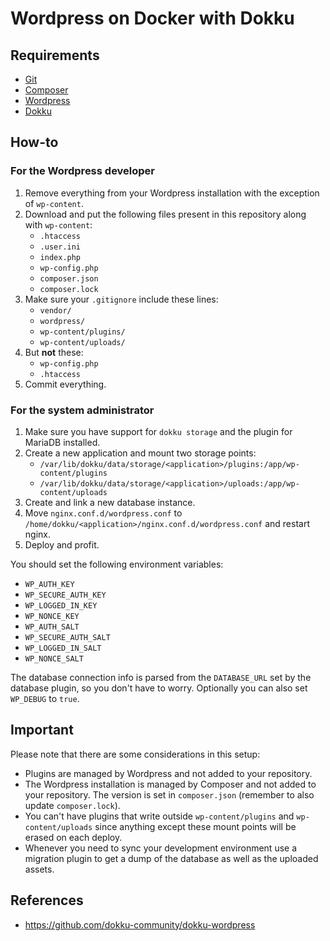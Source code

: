 # Wordpress on Docker with Dokku

## Requirements

- [Git](https://git-scm.com/)
- [Composer](https://getcomposer.org/)
- [Wordpress](http://wordpress.org)
- [Dokku](http://dokku.viewdocs.io/dokku)

## How-to

### For the Wordpress developer

1. Remove everything from your Wordpress installation with the exception of `wp-content`.
2. Download and put the following files present in this repository along with `wp-content`:
    - `.htaccess`
    - `.user.ini`
    - `index.php`
    - `wp-config.php`
    - `composer.json`
    - `composer.lock`
3. Make sure your `.gitignore` include these lines:
    - `vendor/`
    - `wordpress/`
    - `wp-content/plugins/`
    - `wp-content/uploads/`
4. But **not** these:
    - `wp-config.php`
    - `.htaccess`
5. Commit everything.

### For the system administrator

1. Make sure you have support for `dokku storage` and the plugin for MariaDB installed.
2. Create a new application and mount two storage points:
    - `/var/lib/dokku/data/storage/<application>/plugins:/app/wp-content/plugins`
    - `/var/lib/dokku/data/storage/<application>/uploads:/app/wp-content/uploads`
3. Create and link a new database instance.
4. Move `nginx.conf.d/wordpress.conf` to `/home/dokku/<application>/nginx.conf.d/wordpress.conf` and restart nginx.
5. Deploy and profit.

You should set the following environment variables:

- `WP_AUTH_KEY`
- `WP_SECURE_AUTH_KEY`
- `WP_LOGGED_IN_KEY`
- `WP_NONCE_KEY`
- `WP_AUTH_SALT`
- `WP_SECURE_AUTH_SALT`
- `WP_LOGGED_IN_SALT`
- `WP_NONCE_SALT`

The database connection info is parsed from the `DATABASE_URL` set by the database plugin, so you don't have to worry. Optionally you can also set `WP_DEBUG` to `true`.

## Important

Please note that there are some considerations in this setup:

- Plugins are managed by Wordpress and not added to your repository.
- The Wordpress installation is managed by Composer and not added to your repository. The version is set in `composer.json` (remember to also update `composer.lock`).
- You can't have plugins that write outside `wp-content/plugins` and `wp-content/uploads` since anything except these mount points will be erased on each deploy.
- Whenever you need to sync your development environment use a migration plugin to get a dump of the database as well as the uploaded assets.

## References

- https://github.com/dokku-community/dokku-wordpress
